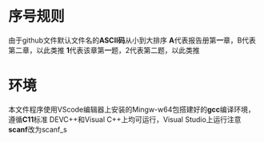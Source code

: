 # 序号规则
由于github文件默认文件名的**ASCII码**从小到大排序
**A**代表报告册第**一**章，B代表第二章，以此类推
**1**代表该章第**一**题，2代表第二题，以此类推

# 环境
本文件程序使用VScode编辑器上安装的Mingw-w64包搭建好的**gcc**编译环境，遵循**C11**标准
DEVC++和Visual C++上均可运行，Visual Studio上运行注意**scanf**改为scanf_s
